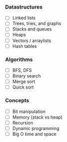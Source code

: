 ### Datastructures

- [ ] Linked lists
- [ ] Trees, tries, and graphs
- [ ] Stacks and queues
- [ ] Heaps
- [ ] Vectors / arraylists
- [ ] Hash tables
### Algorithms

- [ ] BFS, DFS
- [ ] Binary search
- [ ] Merge sort
- [ ] Quick sort

### Concepts

- [ ] Bit manipulation
- [ ] Memory (stack vs heap)
- [ ] Recursion
- [ ] Dynamic programming
- [ ] Big O time and space